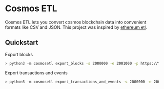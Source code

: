 # Cosmos ETL
Cosmos ETL lets you convert cosmos blockchain data into convenient formats like CSV and JSON. This project was inspired by [ethereum etl](https://github.com/blockchain-etl/ethereum-etl).

## Quickstart
Export blocks

```bash
> python3 -m cosmosetl export_blocks -s 2000000 -e 2001000 -p https://tendermint.bd.evmos.org:26657 -o blocks.csv
```

Export transactions and events

```bash
> python3 -m cosmosetl export_transactions_and_events -s 2000000 -e 2001000 -p https://tendermint.bd.evmos.org:26657 -to transactions.csv -eo events.csv`
```
